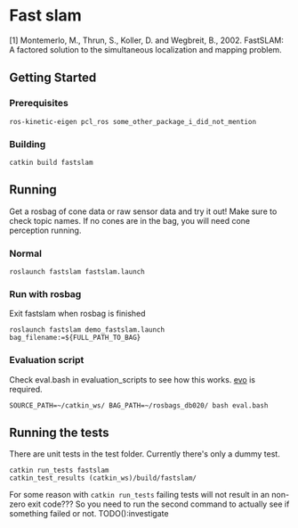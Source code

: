 # Fast slam

[1] Montemerlo, M., Thrun, S., Koller, D. and Wegbreit, B., 2002. FastSLAM: A factored solution to the simultaneous localization and mapping problem.

## Getting Started

### Prerequisites

```
ros-kinetic-eigen pcl_ros some_other_package_i_did_not_mention
```

### Building

```
catkin build fastslam
```

## Running
Get a rosbag of cone data or raw sensor data and try it out! Make sure to check topic names.
If no cones are in the bag, you will need cone perception running.

### Normal

```
roslaunch fastslam fastslam.launch
```

### Run with rosbag
Exit fastslam when rosbag is finished

```
roslaunch fastslam demo_fastslam.launch bag_filename:=${FULL_PATH_TO_BAG}
```

### Evaluation script
Check eval.bash in  evaluation\_scripts to see how this works. 
[evo](https://github.com/MichaelGrupp/evo) is required.

```
SOURCE_PATH=~/catkin_ws/ BAG_PATH=~/rosbags_db020/ bash eval.bash
```

## Running the tests

There are unit tests in the test folder. Currently there's only a dummy test.
```
catkin run_tests fastslam
catkin_test_results (catkin_ws)/build/fastslam/
```

For some reason with `catkin run_tests` failing tests will not result in an non-zero exit code???
So you need to run the second command to actually see if something failed or not.
TODO():investigate


